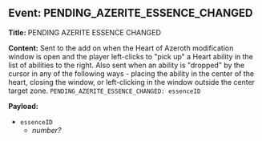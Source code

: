 ## Event: PENDING_AZERITE_ESSENCE_CHANGED

**Title:** PENDING AZERITE ESSENCE CHANGED

**Content:**
Sent to the add on when the Heart of Azeroth modification window is open and the player left-clicks to "pick up" a Heart ability in the list of abilities to the right. Also sent when an ability is "dropped" by the cursor in any of the following ways - placing the ability in the center of the heart, closing the window, or left-clicking in the window outside the center target zone.
`PENDING_AZERITE_ESSENCE_CHANGED: essenceID`

**Payload:**
- `essenceID`
  - *number?*